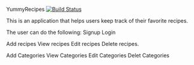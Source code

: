YummyRecipes [![Build Status](https://travis-ci.org/shakirandagire/YummyRecipes.svg?branch=master)](https://travis-ci.org/shakirandagire/YummyRecipes)

This is an application that helps users keep track of their favorite recipes.

The user can do the following:
Signup
Login

Add recipes
View recipes
Edit recipes
Delete recipes.

Add Categories
View Categories
Edit Categories
Delet Categories


